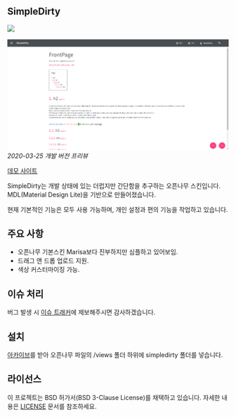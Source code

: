 SimpleDirty
----
![](https://img.shields.io/badge/status-in%20progress-red)

![](/img/demo.png)  
_2020-03-25 개발 버전 프리뷰_  

[데모 사이트](https://kpjhg0124.pythonanywhere.com)  

SimpleDirty는 개발 상태에 있는 더럽지만 간단함을 추구하는 오픈나무 스킨입니다.  
MDL(Material Design Lite)을 기반으로 만들어졌습니다.  

현재 기본적인 기능은 모두 사용 가능하며, 개인 설정과 편의 기능을 작업하고 있습니다.

## 주요 사항
 * 오픈나무 기본스킨 Marisa보다 진부하지만 심플하고 있어보임.
 * 드래그 앤 드롭 업로드 지원.
 * 색상 커스터마이징 가능.

## 이슈 처리
버그 발생 시 [이슈 트래커](https://github.com/kpjhg0124/openNAMU-Skin-SimpleDirty/issues)에 제보해주시면 감사하겠습니다.  

## 설치
[아카이브](https://github.com/kpjhg0124/openNAMU-Skin-SimpleDirty/archive/master.zip)를 받아 오픈나무 파일의 /views 폴더 하위에 simpledirty 폴더를 넣습니다.

## 라이선스
이 프로젝트는 BSD 허가서(BSD 3-Clause License)를 채택하고 있습니다. 자세한 내용은 [LICENSE](/LICENSE) 문서를 참조하세요.  